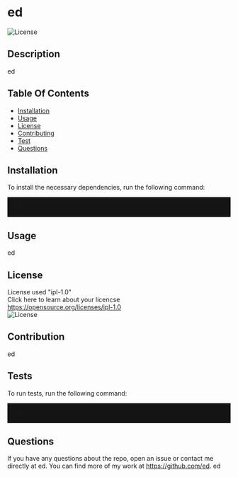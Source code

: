 
  <h1>ed</h1>

  ![License](https://img.shields.io/badge/License-Apache%202.0-blue.svg)

  ## Description
  ed

  ## Table Of Contents
  * [Installation](#installation)
  * [Usage](#usage)
  * [License](#license)
  * [Contributing](#contribution)
  * [Test](#test)
  * [Questions](#questions)


  ## Installation
  To install the necessary dependencies, run the following command:
  <p style="background-color:rgb(20, 20, 20); padding:1em">
  ed
  </p>

  ## Usage
  ed

  ## License
  License used "ipl-1.0"<br>
  Click here to learn about your licencse <br>
  https://opensource.org/licenses/ipl-1.0
  <br>
  ![License](https://img.shields.io/badge/License-IPL%201.0-blue.svg)



  ## Contribution
  ed

  ## Tests
  To run tests, run the following command:
  <p style="background-color:rgb(20, 20, 20); padding:1em">
  ed
  </p>

  ## Questions
  If you have any questions about the repo, open an issue or contact me directly at ed. You can find more of my work at https://github.com/ed.
  ed

  